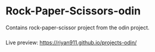 # Rock-Paper-Scissors-odin
Contains rock-paper-scissor project from the odin project.
###
Live preview: https://riyan911.github.io/projects-odin/ 
